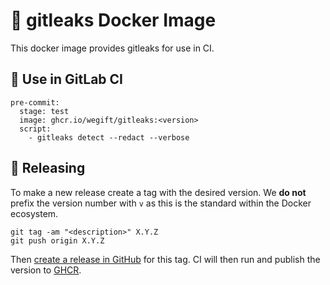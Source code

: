 # 🐋 gitleaks Docker Image

This docker image provides gitleaks for use in CI.

## 🦊 Use in GitLab CI

```
pre-commit:
  stage: test
  image: ghcr.io/wegift/gitleaks:<version>
  script:
    - gitleaks detect --redact --verbose
```

## 🛫 Releasing

To make a new release create a tag with the desired version. We **do not** prefix the version number with `v` as this is the standard within the Docker ecosystem.

```
git tag -am "<description>" X.Y.Z
git push origin X.Y.Z
```

Then [create a release in GitHub](https://github.com/wegift/pre-commit/releases/new) for this tag. CI will then run and publish the version to [GHCR](https://github.com/wegift/pre-commit/pkgs/container/pre-commit).
